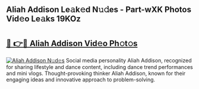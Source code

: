 ## Aliah Addison Le𝚊k𝚎d N𝚞𝚍es - Part-wXK Photos Vid𝚎o Le𝚊ks 19KOz

# <h2><a href="http://fbdyof0.evod.top/?m=Aliah+Addison">🔗 👉🔴 Aliah Addison Vid𝚎o Ph𝚘t𝚘s</a></h2>

[![Aliah Addison N𝚞d𝚎s](https://i.imgur.com/8V9OHl7.gif)](http://fbdyof0.evod.top/?m=Aliah+Addison)
Social media personality Aliah Addison, recognized for sharing lifestyle and dance content, including dance trend performances and mini vlogs. Thought-provoking thinker Aliah Addison, known for their engaging ideas and innovative approach to problem-solving. 
